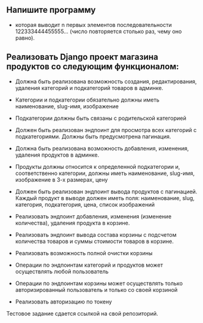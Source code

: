 ## Напишите программу 
- которая выводит n первых элементов последовательности 122333444455555… (число повторяется столько раз, чему оно равно).

## Реализовать Django проект магазина продуктов со следующим функционалом:
- Должна быть реализована возможность создания, редактирования, удаления категорий и подкатегорий товаров в админке.
- Категории и подкатегории обязательно должны иметь наименование, slug-имя, изображение
- Подкатегории должны быть связаны с родительской категорией
- Должен быть реализован эндпоинт для просмотра всех категорий с подкатегориями. Должны быть предусмотрена пагинация.


- Должна быть реализована возможность добавления, изменения, удаления продуктов в админке.
- Продукты должны относится к определенной подкатегории и, соответственно категории, должны иметь наименование, slug-имя, изображение в 3-х размерах, цену
- Должен быть реализован эндпоинт вывода продуктов с пагинацией. Каждый продукт в выводе должен иметь поля: наименование, slug, категория, подкатегория, цена, список изображений


- Реализовать эндпоинт добавления, изменения (изменение количества), удаления продукта в корзине.
- Реализовать эндпоинт вывода состава корзины с подсчетом количества товаров и суммы стоимости товаров в корзине.
- Реализовать возможность полной очистки корзины


- Операции по эндпоинтам категорий и продуктов может осуществлять любой пользователь
- Операции по эндпоинтам корзины может осуществлять только авторизированный пользователь и только со своей корзиной
- Реализовать авторизацию по токену

Тестовое задание сдается ссылкой на свой репозиторий.